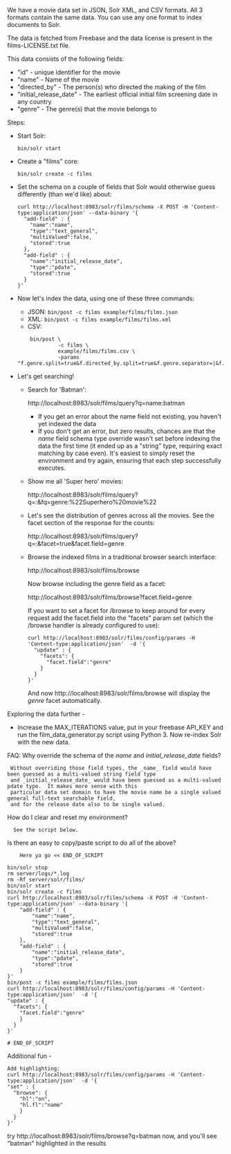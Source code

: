 We have a movie data set in JSON, Solr XML, and CSV formats.
All 3 formats contain the same data.  You can use any one format to index documents to Solr.

The data is fetched from Freebase and the data license is present in the films-LICENSE.txt file.

This data consists of the following fields:
 * "id" - unique identifier for the movie
 * "name" - Name of the movie
 * "directed_by" - The person(s) who directed the making of the film
 * "initial_release_date" - The earliest official initial film screening date in any country
 * "genre" - The genre(s) that the movie belongs to

 Steps:
   * Start Solr:
     ```
     bin/solr start
     ```

   * Create a "films" core:
   
     ```
     bin/solr create -c films
     ```

   * Set the schema on a couple of fields that Solr would otherwise guess differently (than we'd like) about:
   
      ```
      curl http://localhost:8983/solr/films/schema -X POST -H 'Content-type:application/json' --data-binary '{
        "add-field" : {
          "name":"name",
          "type":"text_general",
          "multiValued":false,
          "stored":true
        },
        "add-field" : {
          "name":"initial_release_date",
          "type":"pdate",
          "stored":true
        }
      }'
      ```

   * Now let's index the data, using one of these three commands:

     - JSON: `bin/post -c films example/films/films.json`
     - XML: `bin/post -c films example/films/films.xml`
     - CSV: 
     ```
         bin/post \
                  -c films \
                  example/films/films.csv \
                  -params "f.genre.split=true&f.directed_by.split=true&f.genre.separator=|&f.directed_by.separator=|"
     ```
   * Let's get searching!
     - Search for 'Batman':
     
       http://localhost:8983/solr/films/query?q=name:batman

       * If you get an error about the name field not existing, you haven't yet indexed the data
       * If you don't get an error, but zero results, chances are that the _name_ field schema type override wasn't set
         before indexing the data the first time (it ended up as a "string" type, requiring exact matching by case even).
         It's easiest to simply reset the environment and try again, ensuring that each step successfully executes.

     - Show me all 'Super hero' movies:
     
       http://localhost:8983/solr/films/query?q=*:*&fq=genre:%22Superhero%20movie%22

     - Let's see the distribution of genres across all the movies. See the facet section of the response for the counts:
     
       http://localhost:8983/solr/films/query?q=*:*&facet=true&facet.field=genre

     - Browse the indexed films in a traditional browser search interface:
     
       http://localhost:8983/solr/films/browse

       Now browse including the genre field as a facet:
       
       http://localhost:8983/solr/films/browse?facet.field=genre

       If you want to set a facet for /browse to keep around for every request add the facet.field into the "facets"
       param set (which the /browse handler is already configured to use):

        ```
        curl http://localhost:8983/solr/films/config/params -H 'Content-type:application/json'  -d '{
          "update" : {
            "facets": {
              "facet.field":"genre"
            }
          }
        }'
        ```
       
        And now http://localhost:8983/solr/films/browse will display the _genre_ facet automatically.

Exploring the data further - 

  * Increase the MAX_ITERATIONS value, put in your freebase API_KEY and run the film_data_generator.py script using Python 3.
    Now re-index Solr with the new data.

FAQ:
  Why override the schema of the _name_ and _initial_release_date_ fields?

     Without overriding those field types, the _name_ field would have been guessed as a multi-valued string field type
     and _initial_release_date_ would have been guessed as a multi-valued pdate type.  It makes more sense with this
     particular data set domain to have the movie name be a single valued general full-text searchable field,
     and for the release date also to be single valued.

  How do I clear and reset my environment?

      See the script below.

  Is there an easy to copy/paste script to do all of the above?

```
    Here ya go << END_OF_SCRIPT

bin/solr stop
rm server/logs/*.log
rm -Rf server/solr/films/
bin/solr start
bin/solr create -c films
curl http://localhost:8983/solr/films/schema -X POST -H 'Content-type:application/json' --data-binary '{
    "add-field" : {
        "name":"name",
        "type":"text_general",
        "multiValued":false,
        "stored":true
    },
    "add-field" : {
        "name":"initial_release_date",
        "type":"pdate",
        "stored":true
    }
}'
bin/post -c films example/films/films.json
curl http://localhost:8983/solr/films/config/params -H 'Content-type:application/json'  -d '{
"update" : {
  "facets": {
    "facet.field":"genre"
    }
  }
}'

# END_OF_SCRIPT
```

Additional fun -

```
Add highlighting:
curl http://localhost:8983/solr/films/config/params -H 'Content-type:application/json'  -d '{
"set" : {
  "browse": {
    "hl":"on",
    "hl.fl":"name"
    }
  }
}'
```

try http://localhost:8983/solr/films/browse?q=batman now, and you'll see "batman" highlighted in the results
